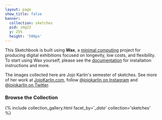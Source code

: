 ```yaml
---
layout: page
show_title: false
banner:
  collection: sketches
  pid: img22
  y: 25%
  height: '500px'
---
```


This Sketchbook is built using __Wax__, a [minimal computing](http://go-dh.github.io/mincomp/) project for producing digital exhibitions focused on longevity, low costs, and flexibility. To start using Wax yourself, please see the [documentation](https://minicomp.github.io/wiki/#/wax/) for installation instructions and more.

The images collected here are Jojo Karlin's semester of sketches. See more of her work at [JojoKarlin.com](https://jojokarlin.com), follow [@jojokarlin on Instagram](https://www.instagram.com/jojokarlin/) and [@jojokarlin on Twitter](https://mobile.twitter.com/jojokarlin/).

### Browse the Collection

{% include collection_gallery.html facet_by='__date_' collection='sketches' %}
